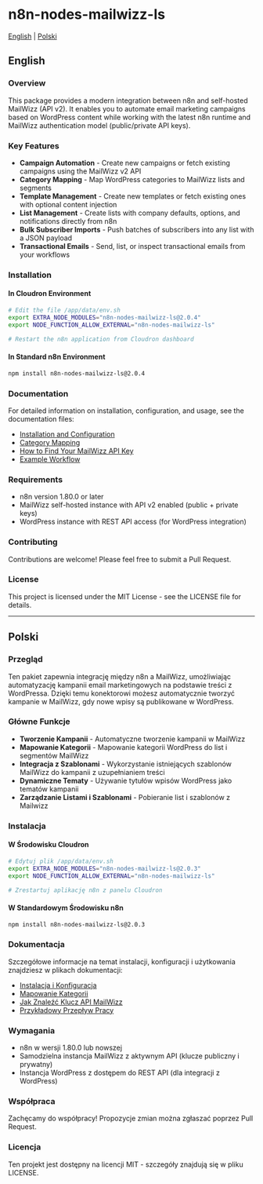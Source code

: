 # n8n-nodes-mailwizz-ls

[English](#english) | [Polski](#polski)

<a name="english"></a>
## English

### Overview

This package provides a modern integration between n8n and self-hosted MailWizz (API v2). It enables you to automate email marketing campaigns based on WordPress content while working with the latest n8n runtime and MailWizz authentication model (public/private API keys).

### Key Features

- **Campaign Automation** - Create new campaigns or fetch existing campaigns using the MailWizz v2 API
- **Category Mapping** - Map WordPress categories to MailWizz lists and segments
- **Template Management** - Create new templates or fetch existing ones with optional content injection
- **List Management** - Create lists with company defaults, options, and notifications directly from n8n
- **Bulk Subscriber Imports** - Push batches of subscribers into any list with a JSON payload
- **Transactional Emails** - Send, list, or inspect transactional emails from your workflows

### Installation

#### In Cloudron Environment

```bash
# Edit the file /app/data/env.sh
export EXTRA_NODE_MODULES="n8n-nodes-mailwizz-ls@2.0.4"
export NODE_FUNCTION_ALLOW_EXTERNAL="n8n-nodes-mailwizz-ls"

# Restart the n8n application from Cloudron dashboard
```

#### In Standard n8n Environment

```bash
npm install n8n-nodes-mailwizz-ls@2.0.4
```

### Documentation

For detailed information on installation, configuration, and usage, see the documentation files:

- [Installation and Configuration](docs/installation.md)
- [Category Mapping](docs/category-mapping.md)
- [How to Find Your MailWizz API Key](docs/api-key-info.md)
- [Example Workflow](docs/workflow-example.md)

### Requirements

- n8n version 1.80.0 or later
- MailWizz self-hosted instance with API v2 enabled (public + private keys)
- WordPress instance with REST API access (for WordPress integration)

### Contributing

Contributions are welcome! Please feel free to submit a Pull Request.

### License

This project is licensed under the MIT License - see the LICENSE file for details.

---

<a name="polski"></a>
## Polski

### Przegląd

Ten pakiet zapewnia integrację między n8n a MailWizz, umożliwiając automatyzację kampanii email marketingowych na podstawie treści z WordPressa. Dzięki temu konektorowi możesz automatycznie tworzyć kampanie w MailWizz, gdy nowe wpisy są publikowane w WordPress.

### Główne Funkcje

- **Tworzenie Kampanii** - Automatyczne tworzenie kampanii w MailWizz
- **Mapowanie Kategorii** - Mapowanie kategorii WordPress do list i segmentów MailWizz
- **Integracja z Szablonami** - Wykorzystanie istniejących szablonów MailWizz do kampanii z uzupełnianiem treści
- **Dynamiczne Tematy** - Używanie tytułów wpisów WordPress jako tematów kampanii
- **Zarządzanie Listami i Szablonami** - Pobieranie list i szablonów z Mailwizz

### Instalacja

#### W Środowisku Cloudron

```bash
# Edytuj plik /app/data/env.sh
export EXTRA_NODE_MODULES="n8n-nodes-mailwizz-ls@2.0.3"
export NODE_FUNCTION_ALLOW_EXTERNAL="n8n-nodes-mailwizz-ls"

# Zrestartuj aplikację n8n z panelu Cloudron
```

#### W Standardowym Środowisku n8n

```bash
npm install n8n-nodes-mailwizz-ls@2.0.3
```

### Dokumentacja

Szczegółowe informacje na temat instalacji, konfiguracji i użytkowania znajdziesz w plikach dokumentacji:

- [Instalacja i Konfiguracja](docs/installation.md)
- [Mapowanie Kategorii](docs/category-mapping.md)
- [Jak Znaleźć Klucz API MailWizz](docs/api-key-info.md)
- [Przykładowy Przepływ Pracy](docs/workflow-example.md)

### Wymagania

- n8n w wersji 1.80.0 lub nowszej
- Samodzielna instancja MailWizz z aktywnym API (klucze publiczny i prywatny)
- Instancja WordPress z dostępem do REST API (dla integracji z WordPress)

### Współpraca

Zachęcamy do współpracy! Propozycje zmian można zgłaszać poprzez Pull Request.

### Licencja

Ten projekt jest dostępny na licencji MIT - szczegóły znajdują się w pliku LICENSE.

